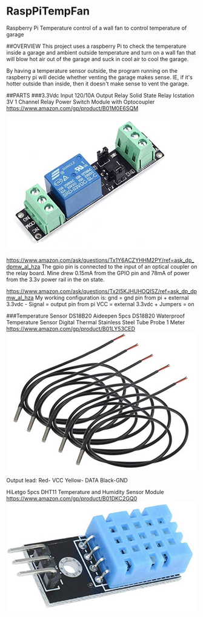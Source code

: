 # RaspPiTempFan
Raspberry Pi Temperature control of a wall fan to control temperature of garage

##OVERVIEW
This project uses a raspberry Pi to check the temperature inside a garage and ambient outside temperature and turn on a wall fan that will blow hot air out of the garage and suck in cool air to cool the garage.  

By having a temperature sensor outside, the program running on the raspberry pi will decide whether venting the garage makes sense.  IE, if it's hotter outside than inside, then it doesn't make sense to vent the garage.  


##PARTS
###3.3Vdc Input 120/10A Output Relay Solid State Relay
Icstation 3V 1 Channel Relay Power Switch Module with Optocoupler
https://www.amazon.com/gp/product/B01M0E6SQM

![alt text][3_3vdc]

https://www.amazon.com/ask/questions/Tx1Y6ACZYHHM2PY/ref=ask_dp_dpmw_al_hza
The gpio pin is connected to the input of an optical coupler on the relay board. Mine drew 0.15mA from the GPIO pin and 78mA of power from the 3.3v power rail in the on state. 

https://www.amazon.com/ask/questions/Tx2I5KJHUHOQISZ/ref=ask_dp_dpmw_al_hza
My working configuration is: 
gnd = gnd pin from pi + external 3.3vdc - 
Signal = output pin from pi 
VCC = external 3.3vdc + 
Jumpers = on

###Temperature Sensor DS18B20
Aideepen 5pcs DS18B20 Waterproof Temperature Sensor Digital Thermal Stainless Steel Tube Probe 1 Meter
https://www.amazon.com/gp/product/B01LY53CED
![alt text][DS18B20]

Output lead: 
Red- VCC
Yellow- DATA
Black-GND

HiLetgo 5pcs DHT11 Temperature and Humidity Sensor Module
https://www.amazon.com/gp/product/B01DKC2GQ0
![alt text][DHT11]

[3_3vdc]: /Images/Icstation%203V%201%20Channel%20Relay%20Power.PNG "3.3Vdc Input 120/10A Output Relay Solid State Relay"
[DS18B20]: /Images/Aideepen%205pcs%20DS18B20.PNG "Aideepen 5pcs DS18B20 Waterproof Temperature Sensor"
[DHT11]: /Images/HiLetgo%205pcs%20DHT11%20Temperature.PNG "HiLetgo 5pcs DHT11 Temperature and Humidity Sensor Module"
